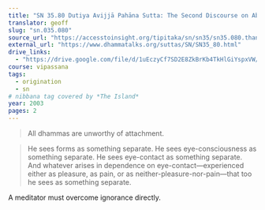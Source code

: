 ```yaml
---
title: "SN 35.80 Dutiya Avijjā Pahāna Sutta: The Second Discourse on Abandoning Ignorance"
translator: geoff
slug: "sn.035.080"
source_url: "https://accesstoinsight.org/tipitaka/sn/sn35/sn35.080.than.html"
external_url: "https://www.dhammatalks.org/suttas/SN/SN35_80.html"
drive_links:
  - "https://drive.google.com/file/d/1uEczyCf7SD2E8ZkBrKb4TkHlGiYspxVW/view?usp=drivesdk"
course: vipassana
tags:
  - origination
  - sn
# nibbana tag covered by *The Island*
year: 2003
pages: 2
---
```


> All dhammas are unworthy of attachment.

> He sees forms as something separate.
He sees eye-consciousness as something separate.
He sees eye-contact as something separate.
And whatever arises in dependence on eye-contact—experienced either as pleasure, as pain, or as neither-pleasure-nor-pain—that too he sees as something separate.

A meditator must overcome ignorance directly.
